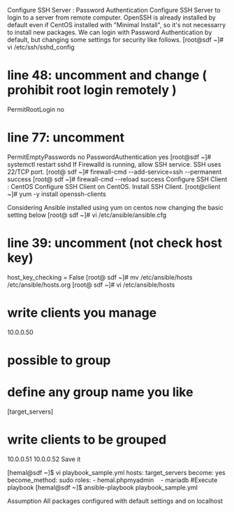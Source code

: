 Configure SSH Server : Password Authentication
Configure SSH Server to login to a server from remote computer.
OpenSSH is already installed by default even if CentOS installed with "Minimal Install", so it's not necessarry to install new packages. We can login with Password Authentication by default, but changing some settings for security like follows.
[root@sdf ~]# vi /etc/ssh/sshd_config
# line 48: uncomment and change ( prohibit root login remotely )
PermitRootLogin no
# line 77: uncomment
PermitEmptyPasswords no
PasswordAuthentication yes
[root@sdf ~]# systemctl restart sshd 
If Firewalld is running, allow SSH service. SSH uses 22/TCP port.
[root@ sdf ~]# firewall-cmd --add-service=ssh --permanent 
success
[root@ sdf ~]# firewall-cmd --reload 
success
Configure SSH Client : CentOS
 Configure SSH Client on CentOS.
Install SSH Client.
[root@client ~]# yum -y install openssh-clients

Considering Ansible installed using yum on centos now changing the basic setting below
[root@ sdf ~]# vi /etc/ansible/ansible.cfg
# line 39: uncomment (not check host key)
host_key_checking = False
[root@ sdf ~]# mv /etc/ansible/hosts /etc/ansible/hosts.org 
[root@ sdf ~]# vi /etc/ansible/hosts
# write clients you manage
10.0.0.50

# possible to group
# define any group name you like
[target_servers]
# write clients to be grouped
10.0.0.51
10.0.0.52
Save it

[hemal@sdf ~]$ vi playbook_sample.yml 
hosts: target_servers
  become: yes
  become_method: sudo
  roles:
    - hemal.phpmyadmin
    - mariadb
#Execute playbook
[hemal@sdf ~]$ ansible-playbook playbook_sample.yml

Assumption
All packages configured with default settings and on localhost
